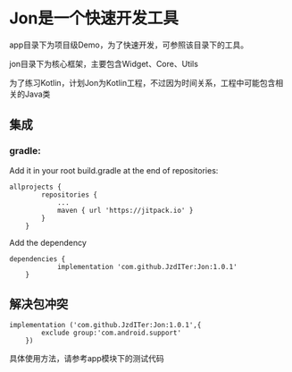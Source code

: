 # Jon是一个快速开发工具
app目录下为项目级Demo，为了快速开发，可参照该目录下的工具。<p>
jon目录下为核心框架，主要包含Widget、Core、Utils<p>
为了练习Kotlin，计划Jon为Kotlin工程，不过因为时间关系，工程中可能包含相关的Java类
## 集成
### gradle:
Add it in your root build.gradle at the end of repositories:
```
allprojects {
		repositories {
			...
			maven { url 'https://jitpack.io' }
		}
	}
```
Add the dependency
```
dependencies {
	        implementation 'com.github.JzdITer:Jon:1.0.1'
	}
```
## 解决包冲突
```
implementation ('com.github.JzdITer:Jon:1.0.1',{
        exclude group:'com.android.support'
    })
```

具体使用方法，请参考app模块下的测试代码
